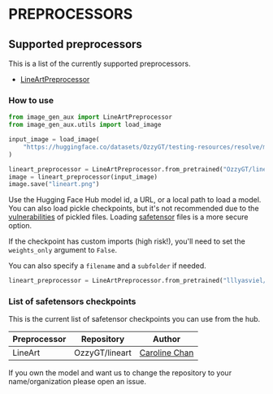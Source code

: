 # PREPROCESSORS

## Supported preprocessors

This is a list of the currently supported preprocessors.

* [LineArtPreprocessor](https://github.com/asomoza/image_gen_aux/blob/main/src/image_gen_aux/preprocesors/lineart/README.md)

### How to use

```python
from image_gen_aux import LineArtPreprocessor
from image_gen_aux.utils import load_image

input_image = load_image(
    "https://huggingface.co/datasets/OzzyGT/testing-resources/resolve/main/simple_upscale/hippowaffle.png"
)

lineart_preprocessor = LineArtPreprocessor.from_pretrained("OzzyGT/lineart").to("cuda")
image = lineart_preprocessor(input_image)
image.save("lineart.png")
```

Use the Hugging Face Hub model id, a URL, or a local path to load a model. You can also load pickle checkpoints, but it's not recommended due to the [vulnerabilities](https://docs.python.org/3/library/pickle.html) of pickled files. Loading [safetensor](https://hf.co/docs/safetensors/index) files is a more secure option.

If the checkpoint has custom imports (high risk!), you'll need to set the `weights_only` argument to `False`.

You can also specify a `filename` and a `subfolder` if needed.

```python
lineart_preprocessor = LineArtPreprocessor.from_pretrained("lllyasviel/Annotators", filename="sk_model.pth", weights_only=False).to("cuda")
```

### List of safetensors checkpoints

This is the current list of safetensor checkpoints you can use from the hub.

|Preprocessor|Repository|Author|
|---|---|---|
|LineArt|OzzyGT/lineart|[Caroline Chan](https://github.com/carolineec)|

If you own the model and want us to change the repository to your name/organization please open an issue.
